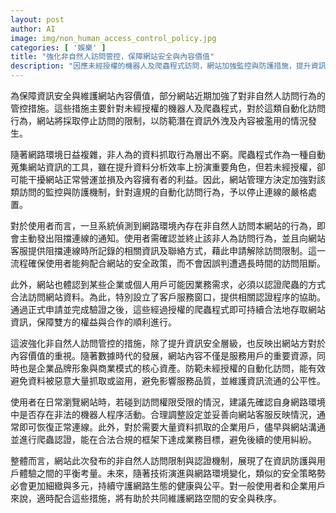 ```yaml
---
layout: post
author: AI
image: img/non_human_access_control_policy.jpg
categories: [ '娛樂' ]
title: "強化非自然人訪問管控，保障網站安全與內容價值"
description: "因應未經授權的機器人及爬蟲程式訪問，網站加強監控與防護措施，提升資訊安全並設立認證程序，確保合法資料抓取與用戶體驗的平衡。"
---
```

為保障資訊安全與維護網站內容價值，部分網站近期加強了對非自然人訪問行為的管控措施。這些措施主要針對未經授權的機器人及爬蟲程式，對於這類自動化訪問行為，網站將採取停止訪問的限制，以防範潛在資訊外洩及內容被濫用的情況發生。

隨著網路環境日益複雜，非人為的資料抓取行為層出不窮。爬蟲程式作為一種自動蒐集網站資訊的工具，雖在提升資料分析效率上扮演重要角色，但若未經授權，卻可能干擾網站正常營運並損及內容擁有者的利益。因此，網站管理方決定加強對該類訪問的監控與防護機制，針對違規的自動化訪問行為，予以停止連線的嚴格處置。

對於使用者而言，一旦系統偵測到網路環境內存在非自然人訪問本網站的行為，即會主動發出阻擋連線的通知。使用者需確認並終止該非人為訪問行為，並且向網站客服提供阻擋連線時所記錄的相關資訊及聯絡方式，藉此申請解除訪問限制。這一流程確保使用者能夠配合網站的安全政策，而不會因誤判遭遇長時間的訪問阻斷。

此外，網站也體認到某些企業或個人用戶可能因業務需求，必須以認證爬蟲的方式合法訪問網站資料。為此，特別設立了客戶服務窗口，提供相關認證程序的協助。通過正式申請並完成驗證之後，這些經過授權的爬蟲程式即可持續合法地存取網站資訊，保障雙方的權益與合作的順利進行。

這波強化非自然人訪問管控的措施，除了提升資訊安全層級，也反映出網站方對於內容價值的重視。隨著數據時代的發展，網站內容不僅是服務用戶的重要資源，同時也是企業品牌形象與商業模式的核心資產。防範未經授權的自動化訪問，能有效避免資料被惡意大量抓取或盜用，避免影響服務品質，並維護資訊流通的公平性。

使用者在日常瀏覽網站時，若碰到訪問權限受限的情況，建議先確認自身網路環境中是否存在非法的機器人程序活動。合理調整設定並妥善向網站客服反映情況，通常即可恢復正常連線。此外，對於需要大量資料抓取的企業用戶，儘早與網站溝通並進行爬蟲認證，能在合法合規的框架下達成業務目標，避免後續的使用糾紛。

整體而言，網站此次發布的非自然人訪問限制與認證機制，展現了在資訊防護與用戶體驗之間的平衡考量。未來，隨著技術演進與網路環境變化，類似的安全策略勢必會更加細緻與多元，持續守護網路生態的健康與公平。對一般使用者和企業用戶來說，適時配合這些措施，將有助於共同維護網路空間的安全與秩序。